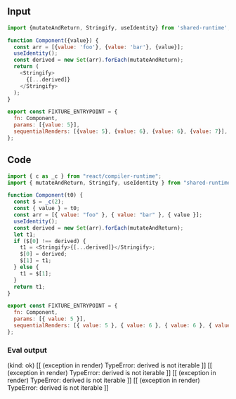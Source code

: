 
## Input

```javascript
import {mutateAndReturn, Stringify, useIdentity} from 'shared-runtime';

function Component({value}) {
  const arr = [{value: 'foo'}, {value: 'bar'}, {value}];
  useIdentity();
  const derived = new Set(arr).forEach(mutateAndReturn);
  return (
    <Stringify>
      {[...derived]}
    </Stringify>
  );
}

export const FIXTURE_ENTRYPOINT = {
  fn: Component,
  params: [{value: 5}],
  sequentialRenders: [{value: 5}, {value: 6}, {value: 6}, {value: 7}],
};

```

## Code

```javascript
import { c as _c } from "react/compiler-runtime";
import { mutateAndReturn, Stringify, useIdentity } from "shared-runtime";

function Component(t0) {
  const $ = _c(2);
  const { value } = t0;
  const arr = [{ value: "foo" }, { value: "bar" }, { value }];
  useIdentity();
  const derived = new Set(arr).forEach(mutateAndReturn);
  let t1;
  if ($[0] !== derived) {
    t1 = <Stringify>{[...derived]}</Stringify>;
    $[0] = derived;
    $[1] = t1;
  } else {
    t1 = $[1];
  }
  return t1;
}

export const FIXTURE_ENTRYPOINT = {
  fn: Component,
  params: [{ value: 5 }],
  sequentialRenders: [{ value: 5 }, { value: 6 }, { value: 6 }, { value: 7 }],
};

```
      
### Eval output
(kind: ok) [[ (exception in render) TypeError: derived is not iterable ]]
[[ (exception in render) TypeError: derived is not iterable ]]
[[ (exception in render) TypeError: derived is not iterable ]]
[[ (exception in render) TypeError: derived is not iterable ]]